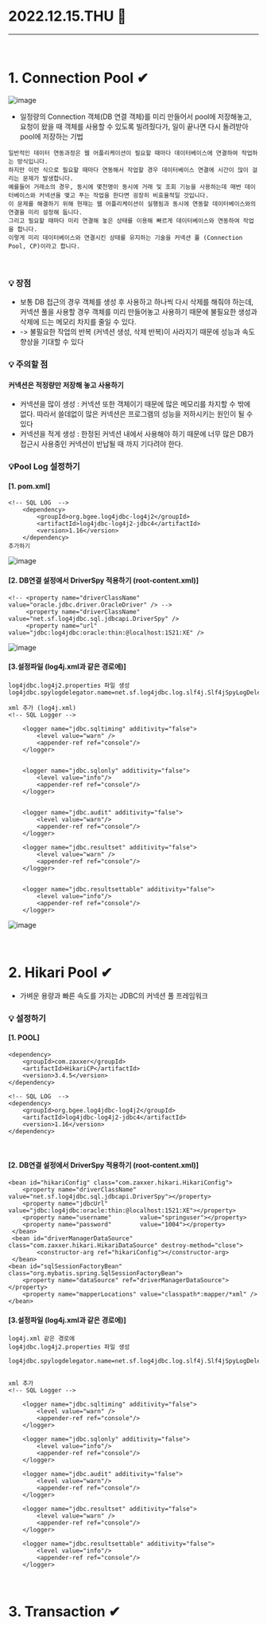 # 2022.12.15.THU 📅
----------------
<br>

# 1. Connection Pool ✔
![image](https://user-images.githubusercontent.com/111114507/207746306-1ad0d049-28e9-477a-a7b4-6a5db26d9cfd.png)
- 일정량의 Connection 객체(DB 연결 객체)를 미리 만들어서 pool에 저장해놓고, 요청이 왔을 때 객체를 사용할 수 있도록 빌려줬다가, 일이 끝나면 다시 돌려받아 pool에 저장하는 기법
```
일반적인 데이터 연동과정은 웹 어플리케이션이 필요할 때마다 데이터베이스에 연결하여 작업하는 방식입니다.
하지만 이런 식으로 필요할 때마다 연동해서 작업할 경우 데이터베이스 연결에 시간이 많이 걸리는 문제가 발생합니다.
예를들어 거래소의 경우, 동시에 몇천명이 동시에 거래 및 조회 기능을 사용하는데 매번 데이터베이스와 커넥션을 맺고 푸는 작업을 한다면 굉장히 비효율적일 것입니다.
이 문제를 해결하기 위해 현재는 웹 어플리케이션이 실행됨과 동시에 연동할 데이터베이스와의 연결을 미리 설정해 둡니다.
그리고 필요할 때마다 미리 연결해 놓은 상태를 이용해 빠르게 데이터베이스와 연동하여 작업을 합니다.
이렇게 미리 데이터베이스와 연결시킨 상태를 유지하는 기술을 커넥션 풀 (Connection Pool, CP)이라고 합니다.
```
<br>

### 💡 장점
- 보통 DB 접근의 경우 객체를 생성 후 사용하고 하나씩 다시 삭제를 해줘야 하는데, 커넥션 풀을 사용할 경우 객체를 미리 만들어놓고 사용하기 때문에 불필요한 생성과 삭제에 드는 메모리 차지를 줄일 수 있다.
- -> 불필요한 작업의 반복 (커넥션 생성, 삭제 반복)이 사라지기 때문에 성능과 속도 향상을 기대할 수 있다 <br>

### 💡 주의할 점
#### 커넥션은 적정량만 저장해 놓고 사용하기
- 커넥션을 많이 생성 : 커넥션 또한 객체이기 때문에 많은 메모리를 차지할 수 밖에 없다. 따라서 쓸데없이 많은 커넥션은 프로그램의 성능을 저하시키는 원인이 될 수 있다
- 커넥션을 적게 생성 : 한정된 커넥션 내에서 사용해야 하기 때문에 너무 많은 DB가 접근시 사용중인 커넥션이 반납될 때 까지 기다려야 한다. <br>

### 💡Pool Log 설정하기
#### [1. pom.xml]
```
<!-- SQL LOG  -->
    <dependency>
        <groupId>org.bgee.log4jdbc-log4j2</groupId>
        <artifactId>log4jdbc-log4j2-jdbc4</artifactId>
        <version>1.16</version>
    </dependency>
추가하기
```
![image](https://user-images.githubusercontent.com/111114507/207746853-b0513016-91cf-4f49-a5ed-157f1046437a.png) <br>

#### [2. DB연결 설정에서 DriverSpy 적용하기 (root-content.xml)]
```
<!-- <property name="driverClassName" value="oracle.jdbc.driver.OracleDriver" /> -->
 	 <property name="driverClassName" value="net.sf.log4jdbc.sql.jdbcapi.DriverSpy" />
 	 <property name="url" value="jdbc:log4jdbc:oracle:thin:@localhost:1521:XE" />
```
![image](https://user-images.githubusercontent.com/111114507/207747122-a138465e-41bc-4d8e-87f3-9032ec0c29ab.png) <br>

#### [3.설정파일 (log4j.xml과 같은 경로에)]
```
log4jdbc.log4j2.properties 파일 생성
log4jdbc.spylogdelegator.name=net.sf.log4jdbc.log.slf4j.Slf4jSpyLogDelegator

xml 추가 (log4j.xml)
<!-- SQL Logger -->

	<logger name="jdbc.sqltiming" additivity="false">
		<level value="warn" />
		<appender-ref ref="console"/> 
	</logger>


	<logger name="jdbc.sqlonly" additivity="false"> 
		<level value="info"/> 
		<appender-ref ref="console"/> 
	</logger>


	<logger name="jdbc.audit" additivity="false"> 
		<level value="warn"/>  
		<appender-ref ref="console"/> 
	</logger> 

 	<logger name="jdbc.resultset" additivity="false">
		<level value="warn" />
		<appender-ref ref="console"/> 
	</logger>


	<logger name="jdbc.resultsettable" additivity="false"> 
		<level value="info"/>  
		<appender-ref ref="console"/> 
	</logger> 
```
![image](https://user-images.githubusercontent.com/111114507/207746761-bf6beb99-0fcb-4922-bfe2-80a0f6554363.png) <br>

<br>

# 2. Hikari Pool ✔
- 가벼운 용량과 빠른 속도를 가지는 JDBC의 커넥션 풀 프레임워크
### 💡 설정하기
#### [1. POOL]
```
<dependency>
    <groupId>com.zaxxer</groupId>
    <artifactId>HikariCP</artifactId>
    <version>3.4.5</version>
</dependency>

<!-- SQL LOG  -->
<dependency>
    <groupId>org.bgee.log4jdbc-log4j2</groupId>
    <artifactId>log4jdbc-log4j2-jdbc4</artifactId>
    <version>1.16</version>
</dependency> 
``` 
<br>

#### [2. DB연결 설정에서 DriverSpy 적용하기 (root-content.xml)]
```
<bean id="hikariConfig" class="com.zaxxer.hikari.HikariConfig">
 	<property name="driverClassName" value="net.sf.log4jdbc.sql.jdbcapi.DriverSpy"></property>
 	<property name="jdbcUrl"         value="jdbc:log4jdbc:oracle:thin:@localhost:1521:XE"></property>
 	<property name="username"        value="springuser"></property>
 	<property name="password"        value="1004"></property>
 </bean> 
 <bean id="driverManagerDataSource" class="com.zaxxer.hikari.HikariDataSource" destroy-method="close">
		<constructor-arg ref="hikariConfig"></constructor-arg>
 </bean>
<bean id="sqlSessionFactoryBean"  class="org.mybatis.spring.SqlSessionFactoryBean">
    <property name="dataSource" ref="driverManagerDataSource"></property>
    <property name="mapperLocations" value="classpath*:mapper/*xml" />
</bean>
```

#### [3.설정파일 (log4j.xml과 같은 경로에)]
```
log4j.xml 같은 경로에
log4jdbc.log4j2.properties 파일 생성

log4jdbc.spylogdelegator.name=net.sf.log4jdbc.log.slf4j.Slf4jSpyLogDelegator


xml 추가
<!-- SQL Logger -->

	<logger name="jdbc.sqltiming" additivity="false">
		<level value="warn" />
		<appender-ref ref="console"/> 
	</logger>

	<logger name="jdbc.sqlonly" additivity="false"> 
		<level value="info"/> 
		<appender-ref ref="console"/> 
	</logger>

	<logger name="jdbc.audit" additivity="false"> 
		<level value="warn"/>  
		<appender-ref ref="console"/> 
	</logger> 

	<logger name="jdbc.resultset" additivity="false">
		<level value="warn" />
		<appender-ref ref="console"/> 
	</logger>

	<logger name="jdbc.resultsettable" additivity="false"> 
		<level value="info"/>  
		<appender-ref ref="console"/> 
	</logger> 
```
<br>

# 3. Transaction ✔